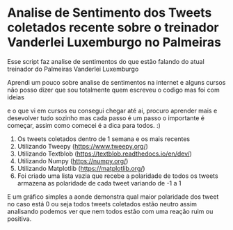 # Analise de Sentimento dos Tweets coletados recente sobre o treinador Vanderlei Luxemburgo no Palmeiras

Esse script faz analise de sentimentos do que estão falando do atual treinador do Palmeiras Vanderlei Luxemburgo

Aprendi um pouco sobre analise de sentimentos na internet e alguns cursos não posso dizer que sou totalmente quem escreveu o codigo mas foi com ideias

e o que vi em cursos eu consegui chegar até ai, procuro aprender mais e desevolver tudo sozinho mas cada passo é um passo o importante é começar, assim como comecei é a dica para todos. :)

1. Os tweets coletados dentro de 1 semana e os mais recentes 
2. Utilizando Tweepy (https://www.tweepy.org/)
3. Utilizando Textblob (https://textblob.readthedocs.io/en/dev/)
4. Utilizando Numpy (https://numpy.org/)
5. Utilizando Matplotlib (https://matplotlib.org/)
6. Foi criado uma lista vazia que recebe a polaridade de todos os tweets armazena as polaridade de cada tweet variando de -1 a 1

E um gráfico simples a aonde demonstra qual maior polaridade dos tweet no caso está 0 ou seja todos tweets coletados estão neutro assim analisando podemos ver que nem todos estão com uma reação ruim ou positiva.
